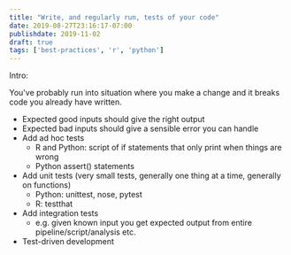 ```yaml
---
title: "Write, and regularly run, tests of your code"
date: 2019-08-27T23:16:17-07:00
publishdate: 2019-11-02
draft: true
tags: ['best-practices', 'r', 'python']
---
```


Intro:

You've probably run into situation where you make a change and it breaks code you already have written.



- Expected good inputs should give the right output
- Expected bad inputs should give a sensible error you can handle
- Add ad hoc tests
    - R and Python: script of if statements that only print when things are wrong
    - Python assert() statements
- Add unit tests (very small tests, generally one thing at a time, generally on functions)
    - Python: unittest, nose, pytest
    - R: testthat
- Add integration tests
    - e.g. given known input you get expected output from entire pipeline/script/analysis etc.
- Test-driven development

